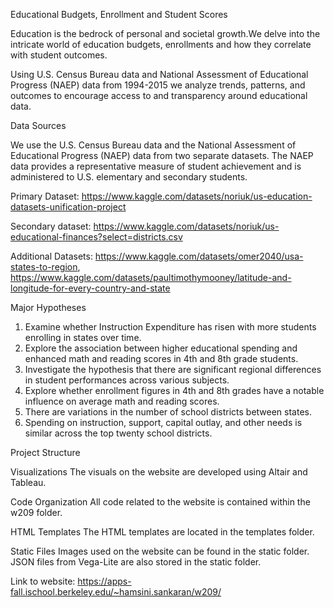 Educational Budgets, Enrollment and Student Scores

Education is the bedrock of personal and societal growth.We delve into the intricate world of education budgets, enrollments and how they correlate with student outcomes.

Using U.S. Census Bureau data and National Assessment of Educational Progress (NAEP) data from 1994-2015 we analyze trends, patterns, and outcomes to encourage access to and transparency around educational data.

Data Sources

We use the U.S. Census Bureau data and the National Assessment of Educational Progress (NAEP) data from two separate datasets. 
The NAEP data provides a representative measure of student achievement and is administered to U.S. elementary and secondary students.


Primary Dataset: https://www.kaggle.com/datasets/noriuk/us-education-datasets-unification-project

Secondary dataset: https://www.kaggle.com/datasets/noriuk/us-educational-finances?select=districts.csv

Additional Datasets: https://www.kaggle.com/datasets/omer2040/usa-states-to-region, https://www.kaggle.com/datasets/paultimothymooney/latitude-and-longitude-for-every-country-and-state

Major Hypotheses
1. Examine whether Instruction Expenditure has risen with more students enrolling in states over time.
2. Explore the association between higher educational spending and enhanced math and reading scores in 4th and 8th grade students.
3. Investigate the hypothesis that there are significant regional differences in student performances across various subjects.
4. Explore whether enrollment figures in 4th and 8th grades have a notable influence on average math and reading scores.
5. There are variations in the number of school districts between states.
6. Spending on instruction, support, capital outlay, and other needs is similar across the top twenty school districts.

Project Structure

Visualizations
The visuals on the website are developed using Altair and Tableau.

Code Organization
All code related to the website is contained within the w209 folder.

HTML Templates
The HTML templates are located in the templates folder.

Static Files
Images used on the website can be found in the static folder.
JSON files from Vega-Lite are also stored in the static folder.

Link to website: https://apps-fall.ischool.berkeley.edu/~hamsini.sankaran/w209/
